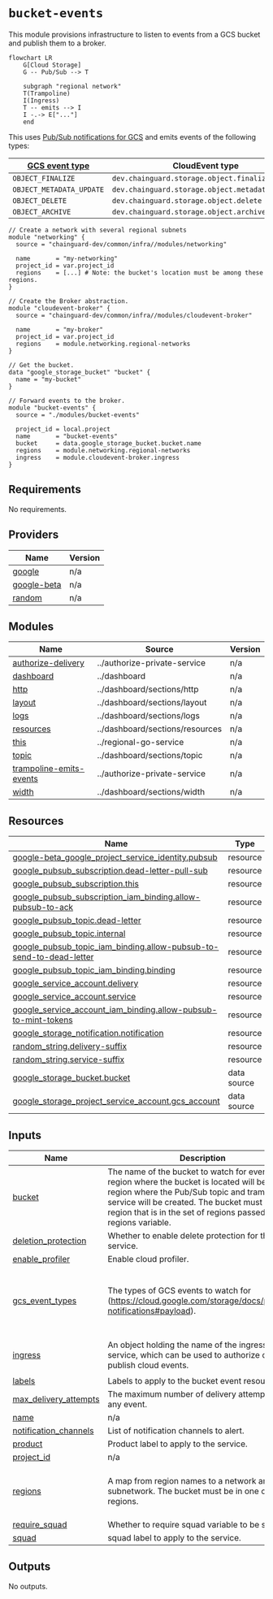# `bucket-events`

This module provisions infrastructure to listen to events from a GCS bucket and
publish them to a broker.

```mermaid
flowchart LR
    G[Cloud Storage]
    G -- Pub/Sub --> T

    subgraph "regional network"
    T(Trampoline)
    I(Ingress)
    T -- emits --> I
    I -.-> E["..."]
    end
```

This uses [Pub/Sub notifications for GCS](https://cloud.google.com/storage/docs/pubsub-notifications) and emits events of the following types:

| [GCS event type](https://cloud.google.com/storage/docs/pubsub-notifications#events) | CloudEvent type |
| ----- | ----- |
|	`OBJECT_FINALIZE` | `dev.chainguard.storage.object.finalize` |
| `OBJECT_METADATA_UPDATE` | `dev.chainguard.storage.object.metadata_update` |
| `OBJECT_DELETE` | `dev.chainguard.storage.object.delete` |
| `OBJECT_ARCHIVE` | `dev.chainguard.storage.object.archive` |



```hcl
// Create a network with several regional subnets
module "networking" {
  source = "chainguard-dev/common/infra//modules/networking"

  name       = "my-networking"
  project_id = var.project_id
  regions    = [...] # Note: the bucket's location must be among these regions.
}

// Create the Broker abstraction.
module "cloudevent-broker" {
  source = "chainguard-dev/common/infra//modules/cloudevent-broker"

  name       = "my-broker"
  project_id = var.project_id
  regions    = module.networking.regional-networks
}

// Get the bucket.
data "google_storage_bucket" "bucket" {
  name = "my-bucket"
}

// Forward events to the broker.
module "bucket-events" {
  source = "./modules/bucket-events"

  project_id = local.project
  name       = "bucket-events"
  bucket     = data.google_storage_bucket.bucket.name
  regions    = module.networking.regional-networks
  ingress    = module.cloudevent-broker.ingress
}
```

<!-- BEGIN_TF_DOCS -->
## Requirements

No requirements.

## Providers

| Name | Version |
|------|---------|
| <a name="provider_google"></a> [google](#provider\_google) | n/a |
| <a name="provider_google-beta"></a> [google-beta](#provider\_google-beta) | n/a |
| <a name="provider_random"></a> [random](#provider\_random) | n/a |

## Modules

| Name | Source | Version |
|------|--------|---------|
| <a name="module_authorize-delivery"></a> [authorize-delivery](#module\_authorize-delivery) | ../authorize-private-service | n/a |
| <a name="module_dashboard"></a> [dashboard](#module\_dashboard) | ../dashboard | n/a |
| <a name="module_http"></a> [http](#module\_http) | ../dashboard/sections/http | n/a |
| <a name="module_layout"></a> [layout](#module\_layout) | ../dashboard/sections/layout | n/a |
| <a name="module_logs"></a> [logs](#module\_logs) | ../dashboard/sections/logs | n/a |
| <a name="module_resources"></a> [resources](#module\_resources) | ../dashboard/sections/resources | n/a |
| <a name="module_this"></a> [this](#module\_this) | ../regional-go-service | n/a |
| <a name="module_topic"></a> [topic](#module\_topic) | ../dashboard/sections/topic | n/a |
| <a name="module_trampoline-emits-events"></a> [trampoline-emits-events](#module\_trampoline-emits-events) | ../authorize-private-service | n/a |
| <a name="module_width"></a> [width](#module\_width) | ../dashboard/sections/width | n/a |

## Resources

| Name | Type |
|------|------|
| [google-beta_google_project_service_identity.pubsub](https://registry.terraform.io/providers/hashicorp/google-beta/latest/docs/resources/google_project_service_identity) | resource |
| [google_pubsub_subscription.dead-letter-pull-sub](https://registry.terraform.io/providers/hashicorp/google/latest/docs/resources/pubsub_subscription) | resource |
| [google_pubsub_subscription.this](https://registry.terraform.io/providers/hashicorp/google/latest/docs/resources/pubsub_subscription) | resource |
| [google_pubsub_subscription_iam_binding.allow-pubsub-to-ack](https://registry.terraform.io/providers/hashicorp/google/latest/docs/resources/pubsub_subscription_iam_binding) | resource |
| [google_pubsub_topic.dead-letter](https://registry.terraform.io/providers/hashicorp/google/latest/docs/resources/pubsub_topic) | resource |
| [google_pubsub_topic.internal](https://registry.terraform.io/providers/hashicorp/google/latest/docs/resources/pubsub_topic) | resource |
| [google_pubsub_topic_iam_binding.allow-pubsub-to-send-to-dead-letter](https://registry.terraform.io/providers/hashicorp/google/latest/docs/resources/pubsub_topic_iam_binding) | resource |
| [google_pubsub_topic_iam_binding.binding](https://registry.terraform.io/providers/hashicorp/google/latest/docs/resources/pubsub_topic_iam_binding) | resource |
| [google_service_account.delivery](https://registry.terraform.io/providers/hashicorp/google/latest/docs/resources/service_account) | resource |
| [google_service_account.service](https://registry.terraform.io/providers/hashicorp/google/latest/docs/resources/service_account) | resource |
| [google_service_account_iam_binding.allow-pubsub-to-mint-tokens](https://registry.terraform.io/providers/hashicorp/google/latest/docs/resources/service_account_iam_binding) | resource |
| [google_storage_notification.notification](https://registry.terraform.io/providers/hashicorp/google/latest/docs/resources/storage_notification) | resource |
| [random_string.delivery-suffix](https://registry.terraform.io/providers/hashicorp/random/latest/docs/resources/string) | resource |
| [random_string.service-suffix](https://registry.terraform.io/providers/hashicorp/random/latest/docs/resources/string) | resource |
| [google_storage_bucket.bucket](https://registry.terraform.io/providers/hashicorp/google/latest/docs/data-sources/storage_bucket) | data source |
| [google_storage_project_service_account.gcs_account](https://registry.terraform.io/providers/hashicorp/google/latest/docs/data-sources/storage_project_service_account) | data source |

## Inputs

| Name | Description | Type | Default | Required |
|------|-------------|------|---------|:--------:|
| <a name="input_bucket"></a> [bucket](#input\_bucket) | The name of the bucket to watch for events. The region where the bucket is located will be the region where the Pub/Sub topic and trampoline service will be created. The bucket must be in a region that is in the set of regions passed to the regions variable. | `string` | n/a | yes |
| <a name="input_deletion_protection"></a> [deletion\_protection](#input\_deletion\_protection) | Whether to enable delete protection for the service. | `bool` | `true` | no |
| <a name="input_enable_profiler"></a> [enable\_profiler](#input\_enable\_profiler) | Enable cloud profiler. | `bool` | `false` | no |
| <a name="input_gcs_event_types"></a> [gcs\_event\_types](#input\_gcs\_event\_types) | The types of GCS events to watch for (https://cloud.google.com/storage/docs/pubsub-notifications#payload). | `list(string)` | <pre>[<br/>  "OBJECT_FINALIZE",<br/>  "OBJECT_METADATA_UPDATE",<br/>  "OBJECT_DELETE",<br/>  "OBJECT_ARCHIVE"<br/>]</pre> | no |
| <a name="input_ingress"></a> [ingress](#input\_ingress) | An object holding the name of the ingress service, which can be used to authorize callers to publish cloud events. | <pre>object({<br/>    name = string<br/>  })</pre> | n/a | yes |
| <a name="input_labels"></a> [labels](#input\_labels) | Labels to apply to the bucket event resources. | `map(string)` | `{}` | no |
| <a name="input_max_delivery_attempts"></a> [max\_delivery\_attempts](#input\_max\_delivery\_attempts) | The maximum number of delivery attempts for any event. | `number` | `5` | no |
| <a name="input_name"></a> [name](#input\_name) | n/a | `string` | n/a | yes |
| <a name="input_notification_channels"></a> [notification\_channels](#input\_notification\_channels) | List of notification channels to alert. | `list(string)` | n/a | yes |
| <a name="input_product"></a> [product](#input\_product) | Product label to apply to the service. | `string` | `"unknown"` | no |
| <a name="input_project_id"></a> [project\_id](#input\_project\_id) | n/a | `string` | n/a | yes |
| <a name="input_regions"></a> [regions](#input\_regions) | A map from region names to a network and subnetwork. The bucket must be in one of these regions. | <pre>map(object({<br/>    network = string<br/>    subnet  = string<br/>  }))</pre> | n/a | yes |
| <a name="input_require_squad"></a> [require\_squad](#input\_require\_squad) | Whether to require squad variable to be specified | `bool` | `false` | no |
| <a name="input_squad"></a> [squad](#input\_squad) | squad label to apply to the service. | `string` | `"unknown"` | no |

## Outputs

No outputs.
<!-- END_TF_DOCS -->
